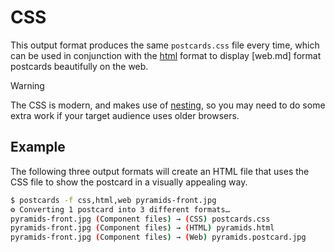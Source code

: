 # CSS

This output format produces the same `postcards.css` file every time, which can be used in conjunction with the [html](html.md) format to display [web.md] format postcards beautifully on the web.

> [!WARNING]
> The CSS is modern, and makes use of [nesting](https://caniuse.com/css-nesting), so you may need to do some extra work if your target audience uses older browsers.

## Example

The following three output formats will create an HTML file that uses the CSS file to show the postcard in a visually appealing way.

```sh
$ postcards -f css,html,web pyramids-front.jpg
⚙︎ Converting 1 postcard into 3 different formats…
pyramids-front.jpg (Component files) → (CSS) postcards.css
pyramids-front.jpg (Component files) → (HTML) pyramids.html
pyramids-front.jpg (Component files) → (Web) pyramids.postcard.jpg
```
